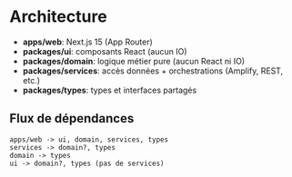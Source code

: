 # Architecture

- **apps/web**: Next.js 15 (App Router)
- **packages/ui**: composants React (aucun IO)
- **packages/domain**: logique métier pure (aucun React ni IO)
- **packages/services**: accès données + orchestrations (Amplify, REST, etc.)
- **packages/types**: types et interfaces partagés

## Flux de dépendances
```
apps/web -> ui, domain, services, types
services -> domain?, types
domain -> types
ui -> domain?, types (pas de services)
```
